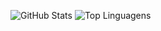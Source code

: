 ![GitHub Stats](https://github-readme-stats.vercel.app/api?username=delta-isr&show_icons=true)
![Top Linguagens](https://github-readme-stats.vercel.app/api/top-langs/?username=delta-isr&layout=default)


